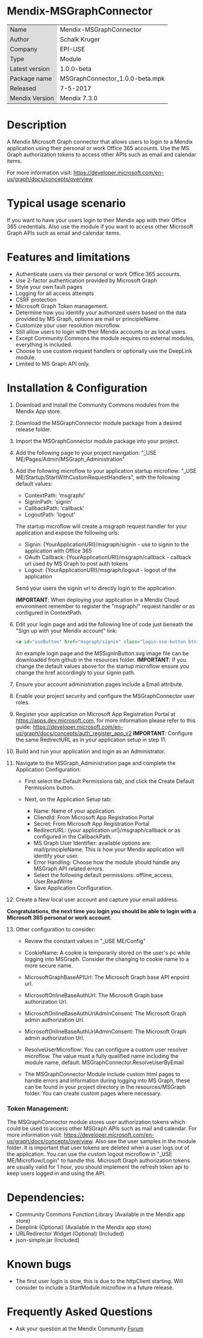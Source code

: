 # Mendix-MSGraphConnector

<table>
<tr> 
    <td bgcolor="#DDD"> Name</td><td>Mendix-MSGraphConnector</td>
</tr>
<tr> 
    <td bgcolor="#DDD"> Author</td><td>Schalk Kruger</td>
</tr>
<tr> 
    <td bgcolor="#DDD"> Company</td><td>EPI-USE</td>
</tr>
<tr> 
    <td bgcolor="#DDD"> Type</td><td>Module</td>
</tr>
<tr> 
    <td bgcolor="#DDD"> Latest version</td><td>1.0.0-beta</td>
</tr>
<tr> 
    <td bgcolor="#DDD"> Package name</td><td>MSGraphConnector_1.0.0-beta.mpk</td>
</tr>
<tr> 
    <td bgcolor="#DDD"> Released</td><td>7-5-2017</td>
</tr>
<tr> 
    <td bgcolor="#DDD"> Mendix Version</td><td>Mendix 7.3.0</td>
</tr>
</table>

# Description
A Mendix Microsoft Graph connector that allows users to login to a Mendix application using their personal or work Office 365 accounts. Use the MS Graph authorization tokens to access other APIs such as email and calendar items.

For more information visit: https://developer.microsoft.com/en-us/graph/docs/concepts/overview

# Typical usage scenario
If you want to have your users login to their Mendix app with their Office 365 credentials. Also use the module if you want to access other Microsoft Graph APIs such as email and calendar items.

# Features and limitations

* Authenticate users via their personal or work Office 365 accounts.
* Use 2-factor authentication provided by Microsoft Graph
* Style your own fault pages
* Logging for all access attempts
* CSRF protection
* Microsoft Graph Token management.
* Determine how you identify your authorized users based on the data provided by MS Graph, options are mail or principleName.</li>
* Customize your user resolution microflow.
* Still allow users to login with their Mendix accounts or as local users.
* Except Community Commons the module requires no external modules, everything is included.
* Choose to use custom request handlers or optionally use the DeepLink module.
* Limited to MS Graph API only.

# Installation & Configuration

1. Download and install the Community Commons modules from the Mendix App store.
2. Download the MSGraphConnector module package from a desired release folder.
3. Import the MSGraphConnector module package into your project.
4. Add the following page to your project navigation: "_USE ME/Pages/Admin/MSGraph_Administration"

5. Add the following microflow to your application startup microflow: "_USE ME/Startup/StartWithCustomRequestHandlers", with the following default values:
    * ContextPath: 'msgraph/'
    * SigninPath: 'signin'
    * CallbackPath: 'callback'
    * LogoutPath: 'logout'

    The startup microflow will create a msgraph request handler for your application and expose the following urls:
    * Signin: {YourApplicationURI}/msgraph/signin - use to signin to the application with Office 365</li>
    * OAuth Callback: {YourApplicationURI}/msgraph/callback - callback url used by MS Graph to post auth tokens</li>
    * Logout: {YourApplicationURI}/msgraph/logout - logout of the application</li>
    
    Send your users the signin url to directly login to the application. 

    <b>IMPORTANT</b>: When deploying your application in a Mendix Cloud environment remember to register the "msgraph/" request handler     or as configured in ContextPath.

6. Edit your login page and add the following line of code just beneath the "Sign up with your Mendix account" link:

    ```html
    <a id="ssoButton" href="msgraph/signin" class="login-sso-button btn btn-default" style="margin-top: 20px;"><img id="ms-signin-button" alt="sign in" src="./MSSignInButton.svg" class=""></a>
    ```

    An example login page and the MSSignInButton.svg image file can be downloaded from github in the resources folder.
    <b>IMPORTANT</b>: If you change the default values above for the startup microflow ensure you change the href accordingly to your signin       path.

7. Ensure your account administration pages include a Email attribute.
8. Enable your project security and configure the MSGraphConnector user roles.

9. Register your application on  Microsoft App Registration Portal at https://apps.dev.microsoft.com, for more information please refer to this guide: https://developer.microsoft.com/en-us/graph/docs/concepts/auth_register_app_v2
    <b>IMPORTANT</b>: Configure the same RedirectURL as in your application setup in step 11.

10. Build and run your application and login as an Administrator.
11. Navigate to the MSGraph_Administration page and complete the Application Configuration:

    * First select the Default Permissions tab, and click the Create Default Permissions button.

    * Next, on the Application Setup tab:

        * Name: Name of your application.
        * CliendId: From Microsoft App Registration Portal</li>
        * Secret: From Microsoft App Registration Portal</li>
        * RedirectURL: {your application url}/msgraph/callback or as configured in the CallbackPath.</li>
        * MS Graph User Identifier: available options are: mail/principleName. This is how your Mendix application will identify your user.
        * Error Handling: Choose how the module should handle any MSGraph API related errors.</li>
        * Select the following default permissions: offline_access, User.ReadWrite</li>
        * Save Application Configuration.</li>

12. Create a New local user account and capture your email address.

__Congratulations, the next time you login you should be able to login with a Microsoft 365 personal or work account.__

13. Other configuration to consider:
    * Review the constant values in "_USE ME/Config"
    * CookieName: A cookie is temporarily stored on the user's pc while logging into MSGraph. Consider the changing to cookie name to a          more secure name.
    * MicrosoftGraphBaseAPIUrl: The Microsoft Graph base API enpoint url.
    * MicrosoftOnlineBaseAuthUrl: The Microsoft Graph base authorization Url.
    * MicrosoftOnlineBaseAuthUrlAdminConsent: The Microsoft Graph admin authorization Url.
    * MicrosoftOnlineBaseAuthUrlAdminConsent: The Microsoft Graph admin authorization Url.
    * ResolveUserMicroflow: You can configure a custom user resolver microflow. The value must a fully qualified name including the            module name, default: MSGraphConnector.ResolveUserByEmail

    * The MSGraphConnector Module include custom html pages to handle errors and information during logging into MS Graph, these can be         found in your project directory in the resources/MSGraph folder. You can create custom pages where necessary.

### Token Management:
The MSGraphConnector module stores user authorization tokens which could be used to access other MSGraph APIs such as mail and calendar. For more information visit: https://developer.microsoft.com/en-us/graph/docs/concepts/overview. Also see the user samples in the module folder. 
It is important that user tokens are deleted when a user logs out of the application. You can use the custom logout microflow in "_USE ME/Microflow/Login" to handle this.
Microsoft Graph authorization tokens are usually valid for 1 hour, you should implement the refresh token api to keep users logged in and using the API.

# Dependencies:
* Community Commons Function Library (Available in the Mendix app store)
* Deeplink (Optional) (Available in the Mendix app store)
* URLRedirector Widget (Optional) (Included)
* json-simple.jar (Included)

# Known bugs
* The first user login is slow, this is due to the httpClient starting. Will consider to include a StartModule microflow in a future release.

# Frequently Asked Questions
* Ask your question at the Mendix Community <a href="https://mxforum.mendix.com/" target="_blank">Forum</a>